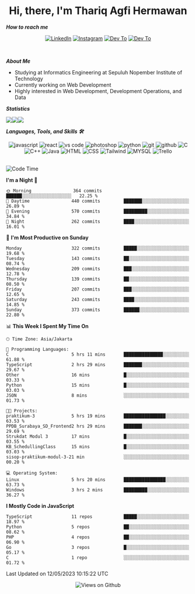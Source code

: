 <div align="center">
  <h1>Hi, there, I'm Thariq Agfi Hermawan</h1>
</div>


***How to reach me***
<p align='center'>
   <a href="https://www.linkedin.com/in/thariqagfihermawan" target="_blank"><img src="https://img.shields.io/badge/LinkedIn-0077B5?style=for-the-badge&logo=linkedin&logoColor=white" alt="LinkedIn"></a>
   <a href="https://www.instagram.com/thoriqagfi" target="_blank"><img src="https://img.shields.io/badge/Instagram-E4405F?style=for-the-badge&logo=instagram&logoColor=white" alt="Instagram"></a>
   <a href="https://medium.com/@thoriq.aghfi60" target="_blank"><img src="https://img.shields.io/badge/Medium-12100E?style=for-the-badge&logo=medium&logoColor=white" alt="Dev To"></a>
   <a href="https://linktr.ee/thoriqagfi" target="_blank"><img src="https://img.shields.io/badge/linktree-1de9b6?style=for-the-badge&logo=linktree&logoColor=white" alt="Dev To"></a>
</p>

<br>

***About Me***
- Studying at Informatics Engineering at Sepuluh Nopember Institute of Technology
- Currently working on Web Development
- Highly interested in Web Development, Development Operations, and Data

***Statistics***

<!-- [![GitHub Streak](http://github-readme-streak-stats.herokuapp.com?user=thoriqagfi&theme=dark)](https://git.io/streak-stats) -->

<div align="center">
  <div style="display: flex;">
    <img src="http://github-readme-streak-stats.herokuapp.com?user=thoriqagfi&theme=chartreuse-dark"/>
    <img src="https://github-readme-stats.vercel.app/api/top-langs/?username=thoriqagfi&layout=compact&&theme=chartreuse-dark&langs_count=8)](https://github.com/thoriqagfi"/>
    <img src="https://github-readme-stats.vercel.app/api?username=thoriqagfi&show_icons=true&theme=chartreuse-dark"/>
  </div>
</div>

<!-- [![Top Langs](https://github-readme-stats.vercel.app/api/top-langs/?username=thoriqagfi&layout=compact&&theme=chartreuse-dark&langs_count=8)](https://github.com/thoriqagfi)
< ![Agfi's GitHub stats](https://github-readme-stats.vercel.app/api?username=thoriqagfi&show_icons=true&theme=chartreuse-dark) -->

***Languages, Tools, and Skills 🛠***

  <div align="center">
    <img src="https://img.shields.io/badge/JavaScript-F7DF1E?style=for-the-badge&logo=javascript&logoColor=black" alt="javascript" />
    <img src="https://img.shields.io/badge/React-61DAFB?style=for-the-badge&logo=react&logoColor=black" alt="react" />
    <img src="https://img.shields.io/badge/vs%20code-007ACC?style=for-the-badge&logo=visual%20studio%20code&logoColor=white" alt="vs code" />
    <img src="https://img.shields.io/badge/adobe%20photoshop-31A8FF?style=for-the-badge&logo=adobe%20photoshop&logoColor=white" alt="photoshop" />
    <img src="https://img.shields.io/badge/python-3776AB?style=for-the-badge&logo=python&logoColor=white" alt="python" />
    <img src="https://img.shields.io/badge/Git-F05032?style=for-the-badge&logo=git&logoColor=white" alt="git" />
    <img src="https://img.shields.io/badge/GitHub-100000?style=for-the-badge&logo=github&logoColor=white" alt="github" />
    <img src="https://img.shields.io/badge/c-%2300599C.svg?style=for-the-badge&logo=c&logoColor=white" alt="C" />
    <img src="https://img.shields.io/badge/c++-%2300599C.svg?style=for-the-badge&logo=c%2B%2B&logoColor=white" alt="C++" />
    <img src="https://img.shields.io/badge/Java-ED8B00?style=for-the-badge&logo=java&logoColor=white" alt="Java"/>
    <img src="https://img.shields.io/badge/HTML5-E34F26?style=for-the-badge&logo=html5&logoColor=white" alt="HTML" />
    <img src="https://img.shields.io/badge/CSS-239120?&style=for-the-badge&logo=css3&logoColor=white" alt ="CSS" />
    <img src="https://img.shields.io/badge/tailwindcss-%2338B2AC.svg?style=for-the-badge&logo=tailwind-css&logoColor=white" alt="Tailwind" />
    <img src="https://img.shields.io/badge/MySQL-00000F?style=for-the-badge&logo=mysql&logoColor=white" alt="MYSQL" />
    <img src="https://img.shields.io/badge/Trello-%23026AA7.svg?style=for-the-badge&logo=Trello&logoColor=white" alt="Trello" />
  </div><br>

<!--START_SECTION:waka-->
![Code Time](http://img.shields.io/badge/Code%20Time-339%20hrs%2011%20mins-blue)

**I'm a Night 🦉** 

```text
🌞 Morning                364 commits         ██████░░░░░░░░░░░░░░░░░░░   22.25 % 
🌆 Daytime                440 commits         ███████░░░░░░░░░░░░░░░░░░   26.89 % 
🌃 Evening                570 commits         █████████░░░░░░░░░░░░░░░░   34.84 % 
🌙 Night                  262 commits         ████░░░░░░░░░░░░░░░░░░░░░   16.01 % 
```
📅 **I'm Most Productive on Sunday** 

```text
Monday                   322 commits         █████░░░░░░░░░░░░░░░░░░░░   19.68 % 
Tuesday                  143 commits         ██░░░░░░░░░░░░░░░░░░░░░░░   08.74 % 
Wednesday                209 commits         ███░░░░░░░░░░░░░░░░░░░░░░   12.78 % 
Thursday                 139 commits         ██░░░░░░░░░░░░░░░░░░░░░░░   08.50 % 
Friday                   207 commits         ███░░░░░░░░░░░░░░░░░░░░░░   12.65 % 
Saturday                 243 commits         ████░░░░░░░░░░░░░░░░░░░░░   14.85 % 
Sunday                   373 commits         ██████░░░░░░░░░░░░░░░░░░░   22.80 % 
```


📊 **This Week I Spent My Time On** 

```text
🕑︎ Time Zone: Asia/Jakarta

💬 Programming Languages: 
C                        5 hrs 11 mins       ███████████████░░░░░░░░░░   61.88 % 
TypeScript               2 hrs 29 mins       ███████░░░░░░░░░░░░░░░░░░   29.67 % 
Other                    16 mins             █░░░░░░░░░░░░░░░░░░░░░░░░   03.33 % 
Python                   15 mins             █░░░░░░░░░░░░░░░░░░░░░░░░   03.03 % 
JSON                     8 mins              ░░░░░░░░░░░░░░░░░░░░░░░░░   01.73 % 

🐱‍💻 Projects: 
praktikum-3              5 hrs 19 mins       ████████████████░░░░░░░░░   63.53 % 
PPDB_Surabaya_SD_Frontend2 hrs 29 mins       ███████░░░░░░░░░░░░░░░░░░   29.69 % 
Strukdat Modul 3         17 mins             █░░░░░░░░░░░░░░░░░░░░░░░░   03.55 % 
KB_SchedullingClass      15 mins             █░░░░░░░░░░░░░░░░░░░░░░░░   03.03 % 
sisop-praktikum-modul-3-21 min               ░░░░░░░░░░░░░░░░░░░░░░░░░   00.20 % 

💻 Operating System: 
Linux                    5 hrs 20 mins       ████████████████░░░░░░░░░   63.73 % 
Windows                  3 hrs 2 mins        █████████░░░░░░░░░░░░░░░░   36.27 % 
```

**I Mostly Code in JavaScript** 

```text
TypeScript               11 repos            █████░░░░░░░░░░░░░░░░░░░░   18.97 % 
Python                   5 repos             ██░░░░░░░░░░░░░░░░░░░░░░░   08.62 % 
PHP                      4 repos             ██░░░░░░░░░░░░░░░░░░░░░░░   06.90 % 
Go                       3 repos             █░░░░░░░░░░░░░░░░░░░░░░░░   05.17 % 
C                        1 repo              ░░░░░░░░░░░░░░░░░░░░░░░░░   01.72 % 
```




 Last Updated on 12/05/2023 10:15:22 UTC
<!--END_SECTION:waka-->

<div align="center">
<img src="https://komarev.com/ghpvc/?username=thoriqagfi&color=blue" alt="Views on Github" />
</div>